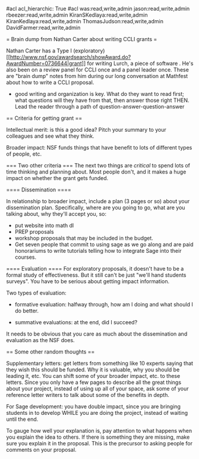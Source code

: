 #acl acl_hierarchic: True
#acl was:read,write,admin jason:read,write,admin rbeezer:read,write,admin KiranSKedlaya:read,write,admin KiranKedlaya:read,write,admin ThomasJudson:read,write,admin DavidFarmer:read,write,admin

= Brain dump from Nathan Carter about writing CCLI grants =

Nathan Carter has a Type I (exploratory) [[http://www.nsf.gov/awardsearch/showAward.do?AwardNumber=0736644|grant]] for writing Lurch, a piece of software .  He's also been on a review panel for CCLI once and a panel leader once.  These are "brain dump" notes from him during our long conversation at Mathfest about how to write a CCLI proposal.  

  * good writing and organization is key.  What do they want to read first; what questions will they have from that, then answer those right THEN.  Lead the reader through a path of question-answer-question-answer

== Criteria for getting grant ==

Intellectual merit: is this a good idea?  Pitch your summary to your colleagues and see what they think.

Broader impact: NSF funds things that have benefit to lots of different types of people, etc.

=== Two other criteria ===
The next two things are *critical* to spend lots of time thinking and planning about.  Most people don't, and it makes a huge impact on whether the grant gets funded.

==== Dissemination ====

In relationship to broader impact, include a plan (3 pages or so) about your dissemination plan.  Specifically, where are you going to go, what are you talking about, why they'll accept you, so:

  * put website into math dl
  * PREP proposals
  * workshop proposals that may be included in the budget.
  * Get seven people that commit to using sage as we go along and are paid honorariums to write tutorials telling how to integrate Sage into their courses.

==== Evaluation ====
For exploratory proposals, it doesn't have to be a formal study of effectiveness.  But it still can't be just "we'll hand students surveys".  You have to be serious about getting impact information.

Two types of evaluation:
  * formative evaluation: halfway through, how am I doing and what should I do better.

  * summative evaluations: at the end, did I succeed?

It needs to be obvious that you care as much about the dissemination and evaluation as the NSF does.

== Some other random thoughts ==

Supplementary letters: get letters from something like 10 experts saying that they wish this should be funded.  Why it is valuable, why you should be leading it, etc.  You can shift some of your broader impact, etc. to these letters.  Since you only have a few pages to describe all the great things about your project, instead of using up all of your space, ask some of your reference letter writers to talk about some of the benefits in depth.

For Sage development: you have double impact, since you are bringing students in to develop WHILE you are doing the project, instead of waiting until the end.

To gauge how well your explanation is, pay attention to what happens when you explain the idea to others.  If there is something they are missing, make sure you explain it in the proposal.  This is the precursor to asking people for comments on your proposal.

